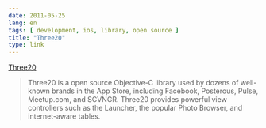 ```yaml
---
date: 2011-05-25
lang: en
tags: [ development, ios, library, open source ]
title: "Three20"
type: link
---
```


[Three20](http://three20.info/)

> Three20 is a open source Objective-C library used by dozens of
> well-known brands in the App Store, including Facebook, Posterous,
> Pulse, Meetup.com, and SCVNGR. Three20 provides powerful view
> controllers such as the Launcher, the popular Photo Browser, and
> internet-aware tables.

